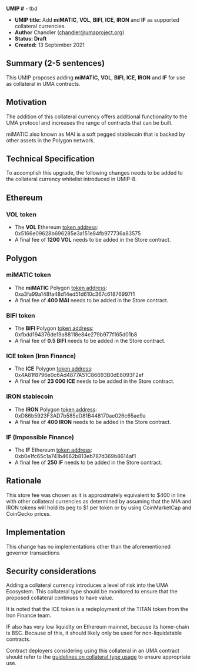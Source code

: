 **UMIP #**  - tbd

-   **UMIP title:** Add **miMATIC**, **VOL**, **BIFI**, **ICE**, **IRON** and **IF** as supported collateral currencies. 
-   **Author**  Chandler (chandler@umaproject.org)
-   **Status: Draft**
-   **Created:**  13 September 2021


## Summary (2-5 sentences)

This UMIP proposes adding **miMATIC**, **VOL**, **BIFI**, **ICE**, **IRON** and **IF** for use as collateral in UMA contracts.

## Motivation

The addition of this collateral currency offers additional functionality to the UMA protocol and increases the range of contracts that can be built.

miMATIC also known as MAI is a soft pegged stablecoin that is backed by other assets in the Polygon network.

## Technical Specification

To accomplish this upgrade, the following changes needs to be added to the collateral currency whitelist introduced in UMIP-8.

## Ethereum
### VOL token
-   The **VOL** Ethereum [token address](https://etherscan.io/token/0x5166e09628b696285e3a151e84fb977736a83575): 0x5166e09628b696285e3a151e84fb977736a83575
- A final fee of **1200 VOL** needs to be added in the Store contract.

## Polygon 
### miMATIC token
-   The **miMATIC** Polygon [token address](https://polygonscan.com/token/0xa3fa99a148fa48d14ed51d610c367c61876997f1): 0xa3fa99a148fa48d14ed51d610c367c61876997f1 
-   A final fee of **400 MAI** needs to be added in the Store contract.

### BIFI token
- The **BIFI** Polygon [token address](https://polygonscan.com/token/0xfbdd194376de19a88118e84e279b977f165d01b8): 0xfbdd194376de19a88118e84e279b977f165d01b8 
- A final fee of **0.5 BIFI** needs to be added in the Store contract.

### ICE token (Iron Finance)
- The **ICE** Polygon [token address](https://polygonscan.com/token/0x4A81f8796e0c6Ad4877A51C86693B0dE8093F2ef): 0x4A81f8796e0c6Ad4877A51C86693B0dE8093F2ef
-   A final fee of **23 000 ICE** needs to be added in the Store contract.

### IRON stablecoin
 - The **IRON** Polygon [token address](https://polygonscan.com/token/0xD86b5923F3AD7b585eD81B448170ae026c65ae9a): 0xD86b5923F3AD7b585eD81B448170ae026c65ae9a
 - A final fee of **400 IRON** needs to be added in the Store contract.

### IF (Impossible Finance)
 - The **IF** Ethereum [token address](https://etherscan.io/token/0xb0e1fc65c1a741b4662b813eb787d369b8614af1): 0xb0e1fc65c1a741b4662b813eb787d369b8614af1
 - A final fee of **250 IF** needs to be added in the Store contract.

## Rationale

This store fee was chosen as it is approximately equivalent to $400 in line with other collateral currencies as determined by assuming that the MIA and IRON tokens will hold its peg to $1 per token or by using CoinMarketCap and CoinGecko prices. 

## Implementation


This change has no implementations other than the aforementioned governor transactions

## Security considerations

Adding a collateral currency introduces a level of risk into the UMA Ecosystem.  This collateral type should be monitored to ensure that the proposed collateral continues to have value.

It is noted that the ICE token is a redeployment of the TITAN token from the Iron Finance team.

IF also has very low liquidity on Ethereum mainnet, because its home-chain is BSC. Because of this, it should likely only be used for non-liquidatable contracts.

Contract deployers considering using this collateral in an UMA contract should refer to the [guidelines on collateral type usage](https://docs.umaproject.org/uma-tokenholders/guidence-on-collateral-currency-addition) to ensure appropriate use.


